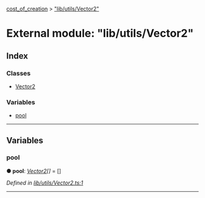 [cost_of_creation](../README.md) > ["lib/utils/Vector2"](../modules/_lib_utils_vector2_.md)

# External module: "lib/utils/Vector2"

## Index

### Classes

* [Vector2](../classes/_lib_utils_vector2_.vector2.md)

### Variables

* [pool](_lib_utils_vector2_.md#pool)

---

## Variables

<a id="pool"></a>

###  pool

**● pool**: *[Vector2](../classes/_lib_utils_vector2_.vector2.md)[]* =  []

*Defined in [lib/utils/Vector2.ts:1](https://github.com/codeartisticninja/cost_of_creation/blob/HEAD/src/script/_classes/lib/utils/Vector2.ts#L1)*

___

